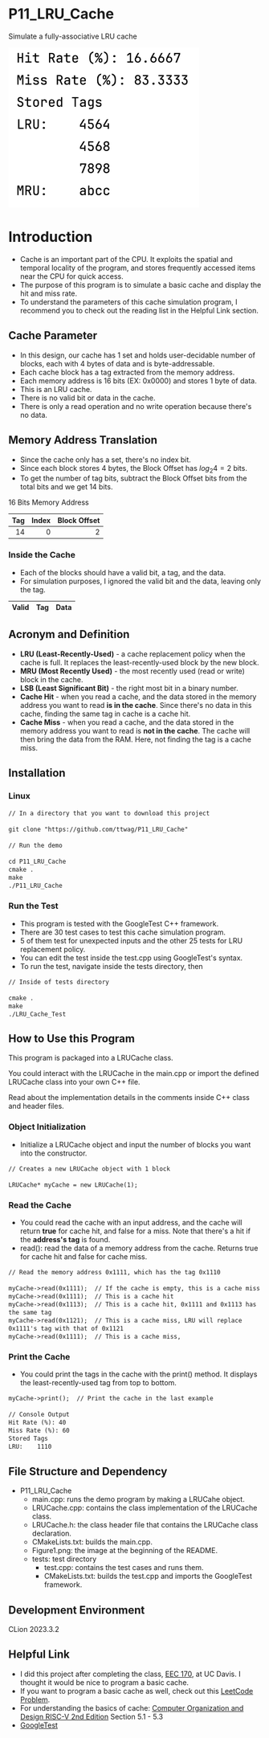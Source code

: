 # P11_LRU_Cache
Simulate a fully-associative LRU cache

![Figure1](./Figure1.png)

# Introduction
* Cache is an important part of the CPU. It exploits the spatial and temporal locality of the program, and stores frequently accessed items near the CPU for quick access.
* The purpose of this program is to simulate a basic cache and display the hit and miss rate.
* To understand the parameters of this cache simulation program, I recommend you to check out the reading list in the Helpful Link section. 
## Cache Parameter
* In this design, our cache has 1 set and holds user-decidable number of blocks, each with 4 bytes of data and is byte-addressable.
* Each cache block has a tag extracted from the memory address.
* Each memory address is 16 bits (EX: 0x0000) and stores 1 byte of data.
* This is an LRU cache. 
* There is no valid bit or data in the cache.
* There is only a read operation and no write operation because there's no data.

## Memory Address Translation
* Since the cache only has a set, there's no index bit.
* Since each block stores 4 bytes, the Block Offset has $log_2 4 = 2$ bits.
* To get the number of tag bits, subtract the Block Offset bits from the total bits and we get 14 bits.

 16 Bits Memory Address

| Tag | Index | Block Offset |
|----:|------:|-------------:|
|  14 |     0 |            2 |

### Inside the Cache
* Each of the blocks should have a valid bit, a tag, and the data.
* For simulation purposes, I ignored the valid bit and the data, leaving only the tag.

| Valid | Tag | Data |
|------:|----:|-----:|

## Acronym and Definition
* **LRU (Least-Recently-Used)** - a cache replacement policy when the cache is full. It replaces the least-recently-used block by the new block. 
* **MRU (Most Recently Used)** - the most recently used (read or write) block in the cache.  
* **LSB (Least Significant Bit)** - the right most bit in a binary number.
* **Cache Hit** - when you read a cache, and the data stored in the memory address you want to read **is in the cache**. Since there's no data in this cache, finding the same tag in cache is a cache hit.  
* **Cache Miss** - when you read a cache, and the data stored in the memory address you want to read is **not in the cache**. The cache will then bring the data from the RAM. Here, not finding the tag is a cache miss. 

## Installation
### Linux
```
// In a directory that you want to download this project

git clone "https://github.com/ttwag/P11_LRU_Cache"

// Run the demo

cd P11_LRU_Cache
cmake .
make
./P11_LRU_Cache
```

### Run the Test
* This program is tested with the GoogleTest C++ framework.  
* There are 30 test cases to test this cache simulation program.
* 5 of them test for unexpected inputs and the other 25 tests for LRU replacement policy.
* You can edit the test inside the test.cpp using GoogleTest's syntax.
* To run the test, navigate inside the tests directory, then 
```
// Inside of tests directory

cmake .
make
./LRU_Cache_Test
```

## How to Use this Program
This program is packaged into a LRUCache class.

You could interact with the LRUCache in the main.cpp or import the defined LRUCache class into your own C++ file.

Read about the implementation details in the comments inside C++ class and header files.
### Object Initialization
* Initialize a LRUCache object and input the number of blocks you want into the constructor.
```
// Creates a new LRUCache object with 1 block
 
LRUCache* myCache = new LRUCache(1);
```

### Read the Cache
* You could read the cache with an input address, and the cache will return **true** for cache hit, and false for a miss. Note that there's a hit if the **address's tag** is found.  
* read(): read the data of a memory address from the cache. Returns true for cache hit and false for cache miss.

```
// Read the memory address 0x1111, which has the tag 0x1110

myCache->read(0x1111);  // If the cache is empty, this is a cache miss
myCache->read(0x1111);  // This is a cache hit
myCache->read(0x1113);  // This is a cache hit, 0x1111 and 0x1113 has the same tag
myCache->read(0x1121);  // This is a cache miss, LRU will replace 0x1111's tag with that of 0x1121
myCache->read(0x1111);  // This is a cache miss, 
```

### Print the Cache
* You could print the tags in the cache with the print() method. It displays the least-recently-used tag from top to bottom.
```
myCache->print();  // Print the cache in the last example

// Console Output
Hit Rate (%): 40
Miss Rate (%): 60
Stored Tags
LRU:    1110
```

## File Structure and Dependency
* P11_LRU_Cache
  * main.cpp: runs the demo program by making a LRUCahe object.
  * LRUCache.cpp: contains the class implementation of the LRUCache class.
  * LRUCache.h: the class header file that contains the LRUCache class declaration.
  * CMakeLists.txt: builds the main.cpp.
  * Figure1.png: the image at the beginning of the README.
  * tests: test directory
    * test.cpp: contains the test cases and runs them.
    * CMakeLists.txt: builds the test.cpp and imports the GoogleTest framework.

## Development Environment
CLion 2023.3.2

## Helpful Link
* I did this project after completing the class, [EEC 170](https://ece.ucdavis.edu/course-catalog), at UC Davis. I thought it would be nice to program a basic cache.
* If you want to program a basic cache as well, check out this [LeetCode Problem](https://leetcode.com/problems/lru-cache/).
* For understanding the basics of cache: [Computer Organization and Design RISC-V 2nd Edition](https://www.amazon.com/Computer-Organization-Design-RISC-V-Architecture-dp-0128203315/dp/0128203315/ref=dp_ob_title_bk) Section 5.1 - 5.3
* [GoogleTest](https://github.com/google/googletest)
